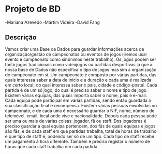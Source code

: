 # Projeto de BD

-Mariana Azevedo
-Martim Videira
-David Fang

## Descrição
Vamos criar uma Base de Dados para guardar informações acerca da
organização/gestão de campeonatos ou eventos de jogos (iremos usar
evento e campeonato como sinônimos neste trabalho).
Os jogos podem ser tanto jogos tradicionais como videojogos ou partidas
desportivas já que a nossa base de Dados não especifica o tipo de jogos mas
sim a organização do campeonato em si.
Um campeonato é composto por várias partidas, das quais interessa saber a
data de início e a duração e cada uma é realizada em certo local, do qual
interessa saber o país, cidade e código-postal.
Cada partida é de um só jogo, do qual é preciso saber o nome e tipo de jogo.
Existem várias equipas, das quais importa saber o nome, país e e-mail. Cada
equipa pode participar em várias partidas, sendo então guardada a sua
classificação final e recompensa.
Existem várias pessoas envolvidas no campeonato, e de cada uma é
necessário guardar o NIF, nome, número de telemóvel, email, local onde vive
e nacionalidade. Depois cada pessoa pode ser uma ou mais de várias coisas:
jogador, fã ou staff. Dos jogadores é preciso guardar a qual equipa
pertencem, dos fãs de quais equipas e jogos são fãs, e de cada staff em que
partidas trabalha, total de horas de trabalho e que tipo de staff é, podendo ser
só de um tipo. Cada tipo de staff recebe um pagamento á hora diferente.
Também é preciso registar o número de horas que cada staff trabalha em
cada partida.
